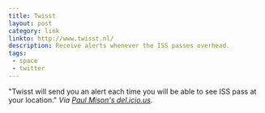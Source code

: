 ```yaml
---
title: Twisst
layout: post
category: link
linkto: http://www.twisst.nl/
description: Receive alerts whenever the ISS passes overhead.
tags:
 - space
 - twitter
---
```

"Twisst will send you an alert each time you will be able to see ISS pass at your location." _Via <a href="http://delicious.com/blech/">Paul Mison's del.icio.us</a>._